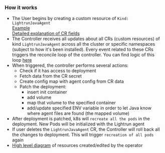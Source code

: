 ### How it works

 - The User begins by creating a custom resource of `Kind: LightrunJavaAgent`  
  [Example](../config/samples/agents_v1beta_lightrunjavaagent.yaml)  
  [Detailed explanation of CR fields](custom_resource.md)
 - The Controller receives all updates about all CRs (custom resources) of kind `LightrunJavaAgent` across all the cluster or specific namespaces
   (subject to how it's been installed). 
 Every event related to these CRs triggers the reconcile loop of the controller. You can find logic of this loop [here](reconcile_loop.excalidraw.png)  
 - When triggered, the controller performs several actions:
   - Check if it has access to deployment
   - Fetch data from the CR secret
   - Create config map with agent config from CR data
   - Patch the deployment:
     - insert init container
     - add volume
     - map that volume to the specified container
     - add/update specified ENV variable in order to let Java know where agent files are found (the mapped volume)
 - After deployment is patched, k8s will `recreate all the pods` in the deployment. New Pods will be initialized with the Lightrun agent
 - If user deletes the `LightrunJavaAgent` CR, the Controller will roll back all the changes to deployment. This will trigger `recreation of all pods` again
 - [High level diagram](resource_relations.excalidraw.png) of resources created/edited by the operator